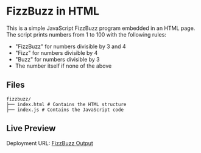 # FizzBuzz in HTML

This is a simple JavaScript FizzBuzz program embedded in an HTML page. The script prints numbers from 1 to 100 with the following rules:

- "FizzBuzz" for numbers divisible by 3 and 4  
- "Fizz" for numbers divisible by 4  
- "Buzz" for numbers divisible by 3  
- The number itself if none of the above

## Files
```
fizzbuzz/
├── index.html # Contains the HTML structure
├── index.js # Contains the JavaScript code
```
## Live Preview

Deployment URL: [FizzBuzz Output](https://mohithjegan.github.io/fizzbuzz/)
